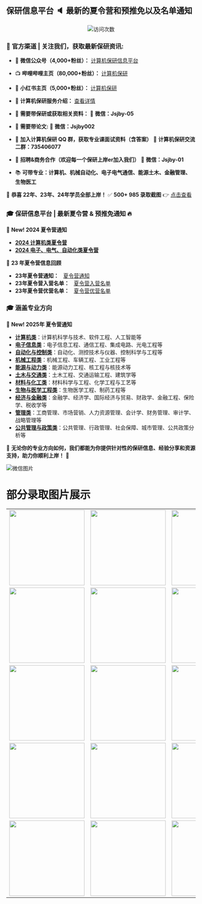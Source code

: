 ## 保研信息平台 :speaker: 最新的夏令营和预推免以及名单通知

<p align="center"> 
  <img src="https://profile-counter.glitch.me/jsjby/count.svg" alt ="访问次数" title ="访问次数"/>
</p>

### 📢 **官方渠道 | 关注我们，获取最新保研资讯:**  
- 📡 **微信公众号（4,000+粉丝）：** [计算机保研信息平台](https://mp.weixin.qq.com/s/EEEoK8YZXddrS9m9SOTwDQ)  
- 📺 **哔哩哔哩主页（80,000+粉丝）：** [计算机保研](https://space.bilibili.com/258646084?)  
- 📱 **小红书主页（5,000+粉丝）：** [计算机保研](https://www.xiaohongshu.com/user/profile/558ce88b874dfa0e75b5d7e5)  
- 📘 **计算机保研服务介绍：** [查看详情](https://github.com/jsjby/jsjby_2024/blob/main/计算机保研介绍最新版.pdf)  
- 📢 **需要带保研或获取相关资料：**  📩 **微信：Jsjby-05**  
- 📢 **需要带论文:**  📩 **微信：Jsjby002**  
- 📢 **加入计算机保研 QQ 群，获取专业课面试资料（含答案）**  📌 **计算机保研交流二群：735406077**
- 📢 **招聘&商务合作（欢迎每一个保研上岸er加入我们）** 📩 **微信：Jsjby-01**

- 📚 **可带专业：计算机、机械自动化、电子电气通信、能源土木、金融管理、生物医工**

🎉 **恭喜 22年、23年、24年学员全部上岸！**  ✅ **500+ 985 录取截图** 👉 [点击查看](https://mp.weixin.qq.com/s/jeCpdNB8pRGNWEeiWPE6Tw)  

### 🎓 **保研信息平台 | 最新夏令营 & 预推免通知** 🔥
📢 **New! 2024 夏令营通知**  
- **[2024 计算机类夏令营](https://github.com/jsjby/jsjby_2024)**  
- **[2024 电子、电气、自动化类夏令营](https://github.com/jsjby/-summer_camp_2024_ee)**
  
📢 **23 年夏令营信息回顾**  
- **23年夏令营通知：**  &nbsp; [夏令营通知](https://github.com/jsjby/jsjby_2023/tree/main) &nbsp;
- **23年夏令营入营名单：**  &nbsp; [夏令营入营名单](https://github.com/jsjby/jsjby23_ruying) &nbsp;
- **23年夏令营优营名单：**  &nbsp; [夏令营优营名单](https://github.com/jsjby/youying)

### :mortar_board: **涵盖专业方向**
📢 **New! 2025年 夏令营通知** 
- **[计算机类](https://github.com/jsjby/2025_jsj/blob/main/README.md)**：计算机科学与技术、软件工程、人工智能等  
- **[电子信息类](https://github.com/jsjby/2025_dzxx/tree/main)**：电子信息工程、通信工程、集成电路、光电工程等  
- **[自动化与控制类](https://github.com/jsjby/2025_zdhkz)**：自动化、测控技术与仪器、控制科学与工程等  
- **[机械工程类](https://github.com/jsjby/jxgc)**：机械工程、车辆工程、工业工程等  
- **[能源与动力类](https://github.com/jsjby/nydl)**：能源动力工程、核工程与核技术等  
- **[土木与交通类](https://github.com/jsjby/tmgc)**：土木工程、交通运输工程、建筑学等  
- **[材料与化工类](https://github.com/jsjby/clhg)**：材料科学与工程、化学工程与工艺等  
- **[生物与医学工程类](https://github.com/jsjby/swgc)**：生物医学工程、制药工程等  
- **[经济与金融类](https://github.com/jsjby/jjjr/blob/main/README.md)**：金融学、经济学、国际经济与贸易、财政学、金融工程、保险学、税收学等  
- **[管理类](https://github.com/jsjby/gll)**：工商管理、市场营销、人力资源管理、会计学、财务管理、审计学、战略管理等  
- **[公共管理与政策类](https://github.com/jsjby/gll)**：公共管理、行政管理、社会保障、城市管理、公共政策分析等  

🎯 **无论你的专业方向如何，我们都能为你提供针对性的保研信息、经验分享和资源支持，助力你顺利上岸！** 🚀

![微信图片](https://github.com/jsjby/jsjby/blob/main/logo.jpg?raw=true)




# 部分录取图片展示

<table>
  <tr>
    <td><img src="https://raw.githubusercontent.com/jsjby/jsjby.github.io/main/image/640%20(1).webp" width="200"></td>
    <td><img src="https://raw.githubusercontent.com/jsjby/jsjby.github.io/main/image/640%20(2).webp" width="200"></td>
    <td><img src="https://raw.githubusercontent.com/jsjby/jsjby.github.io/main/image/640%20(3).webp" width="200"></td>
    <td><img src="https://raw.githubusercontent.com/jsjby/jsjby.github.io/main/image/640%20(4).webp" width="200"></td>
    <td><img src="https://raw.githubusercontent.com/jsjby/jsjby.github.io/main/image/640%20(5).webp" width="200"></td>
  </tr>
  <tr>
    <td><img src="https://raw.githubusercontent.com/jsjby/jsjby.github.io/main/image/640%20(6).webp" width="200"></td>
    <td><img src="https://raw.githubusercontent.com/jsjby/jsjby.github.io/main/image/640%20(7).webp" width="200"></td>
    <td><img src="https://raw.githubusercontent.com/jsjby/jsjby.github.io/main/image/640%20(8).webp" width="200"></td>
    <td><img src="https://raw.githubusercontent.com/jsjby/jsjby.github.io/main/image/640%20(9).webp" width="200"></td>
    <td><img src="https://raw.githubusercontent.com/jsjby/jsjby.github.io/main/image/640%20(10).webp" width="200"></td>
  </tr>
  <tr>
    <td><img src="https://raw.githubusercontent.com/jsjby/jsjby.github.io/main/image/640%20(11).webp" width="200"></td>
    <td><img src="https://raw.githubusercontent.com/jsjby/jsjby.github.io/main/image/640%20(12).webp" width="200"></td>
    <td><img src="https://raw.githubusercontent.com/jsjby/jsjby.github.io/main/image/640%20(13).webp" width="200"></td>
    <td><img src="https://raw.githubusercontent.com/jsjby/jsjby.github.io/main/image/640%20(14).webp" width="200"></td>
    <td><img src="https://raw.githubusercontent.com/jsjby/jsjby.github.io/main/image/640%20(15).webp" width="200"></td>
  </tr>
  <tr>
    <td><img src="https://raw.githubusercontent.com/jsjby/jsjby.github.io/main/image/640%20(16).webp" width="200"></td>
    <td><img src="https://raw.githubusercontent.com/jsjby/jsjby.github.io/main/image/640%20(17).webp" width="200"></td>
    <td><img src="https://raw.githubusercontent.com/jsjby/jsjby.github.io/main/image/640%20(18).webp" width="200"></td>
    <td><img src="https://raw.githubusercontent.com/jsjby/jsjby.github.io/main/image/640%20(19).webp" width="200"></td>
    <td><img src="https://raw.githubusercontent.com/jsjby/jsjby.github.io/main/image/640%20(20).webp" width="200"></td>
  </tr>
  <tr>
    <td><img src="https://raw.githubusercontent.com/jsjby/jsjby.github.io/main/image/640%20(21).webp" width="200"></td>
    <td><img src="https://raw.githubusercontent.com/jsjby/jsjby.github.io/main/image/640%20(22).webp" width="200"></td>
    <td><img src="https://raw.githubusercontent.com/jsjby/jsjby.github.io/main/image/640%20(23).webp" width="200"></td>
    <td><img src="https://raw.githubusercontent.com/jsjby/jsjby.github.io/main/image/640%20(22).webp" width="200"></td>
    <td><img src="https://raw.githubusercontent.com/jsjby/jsjby.github.io/main/image/640%20(22).webp" width="200"></td>
  </tr>
</table>





